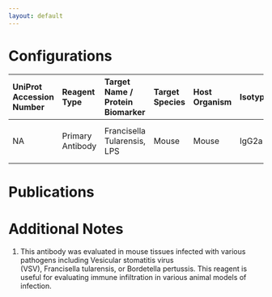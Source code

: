 ```yaml
---
layout: default
---
```


# Configurations

| UniProt Accession Number   | Reagent Type     | Target Name / Protein Biomarker   | Target Species   | Host Organism   | Isotype   | Clonality   | Vendor                      | Catalog Number   | Conjugate    | RRID   | Availability   | Method        | Tissue Preservation   | Target Tissue   | Tissue State   | Detergent              | Antigen Retrieval Conditions   | Dye Inactivation Conditions   | Recommend   | Agree               | Disagree   | Contributor         | Notes       |
|:---------------------------|:-----------------|:----------------------------------|:-----------------|:----------------|:----------|:------------|:----------------------------|:-----------------|:-------------|:-------|:---------------|:--------------|:----------------------|:----------------|:---------------|:-----------------------|:-------------------------------|:------------------------------|:------------|:--------------------|:-----------|:--------------------|:------------|
| NA                         | Primary Antibody | Francisella Tularensis, LPS       | Mouse            | Mouse           | IgG2a     | 1.B.288     | US Biological Life Sciences | F6070-02X        | Unconjugated | NA     | Stock          | IBEX2D Manual | 4% PFA Fixed Frozen   | Lung            | Infected       | Akoya Antibody Diluent | NA                             | NA                            | Yes         | [0000-0001-9189-7172](https://orcid.org/0000-0001-9189-7172) | NA         | [0000-0001-9189-7172](https://orcid.org/0000-0001-9189-7172) | [1](#notes) |

# Publications



# Additional Notes

<a name="notes"></a>
1. This antibody was evaluated in mouse tissues infected with various pathogens including Vesicular stomatitis virus (VSV), Francisella tularensis, or Bordetella pertussis. This reagent is useful for evaluating immune infiltration in various animal models of infection.
